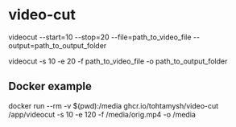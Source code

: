 # video-cut

videocut --start=10 --stop=20 --file=path_to_video_file --output=path_to_output_folder

videocut -s 10 -e 20 -f path_to_video_file -o path_to_output_folder

## Docker example

docker run --rm -v $(pwd):/media ghcr.io/tohtamysh/video-cut /app/videocut -s 10 -e 120 -f /media/orig.mp4 -o /media
